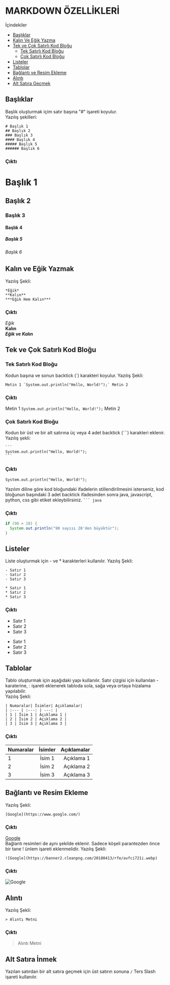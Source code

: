 # **MARKDOWN ÖZELLİKLERİ**
İçindekiler 
* [Başlıklar](https://github.com/GrkmAyarkan/NOTLAR/blob/main/Markdown.md#ba%C5%9Fl%C4%B1klar)
* [Kalın Ve Eğik Yazma]()
* [Tek ve Çok Satırlı Kod Bloğu]()
  - [Tek Satırlı Kod Bloğu]()
  - [Çok Satırlı Kod Bloğu]()
* [Listeler]()
* [Tablolar]()
* [Bağlantı ve Resim Ekleme](https://github.com/GrkmAyarkan/NOTLAR/blob/main/Markdown.md#ba%C4%9Flant%C4%B1-ve-resim-ekleme)
* [Alıntı](https://github.com/GrkmAyarkan/NOTLAR/blob/main/Markdown.md#al%C4%B1nt%C4%B1)
* [Alt Satıra Geçmek](https://github.com/GrkmAyarkan/NOTLAR/blob/main/Markdown.md#alt-sat%C4%B1ra-i%CC%87nmek)

## Başlıklar
Başlık oluşturmak içim satır başına "#" işareti koyulur.\
Yazılış şekilleri:
````
# Başlık 1
## Başlık 2
### Başlık 3
#### Başlık 4
##### Başlık 5
###### Başlık 6
````
### **Çıktı**
# Başlık 1
## Başlık 2
### Başlık 3
#### Başlık 4
##### Başlık 5
###### Başlık 6

## Kalın ve Eğik Yazmak 
Yazılış Şekli:
````
*Eğik*
**Kalın**
***Eğik Hem Kalın***
````
### **Çıktı**
*Eğik*\
**Kalın**\
***Eğik ve Kalın***

## Tek ve Çok Satırlı Kod Bloğu
### Tek Satırlı Kod Bloğu
Kodun başına ve sonun backtick (`) karakteri koyulur.
Yazılış Şekli:
````
Metin 1 `System.out.println("Hello, World!");` Metin 2
````
### **Çıktı**
Metin 1 `System.out.println("Hello, World!");` Metin 2

### Çok Satırlı Kod Bloğu
Kodun bir üst ve bir alt satırına üç veya 4 adet backtick (```) karakteri eklenir.
Yazılış şekli:
````
```
System.out.println("Hello, World!");
```
````
### **Çıktı**
```
System.out.println("Hello, World!");
```
Yazılım diline göre kod bloğundaki ifadelerin stillendirilmesini isterseniz, kod bloğunun başındaki 3 adet backtick ifadesinden sonra java, javascript, python, css gibi etiket ekleybilirsiniz. ` ``` java `
### **Çıktı**
``` java
if (90 > 28) {
  System.out.println("90 sayısı 28'den büyüktür");
}
```

## Listeler
Liste oluşturmak için - ve * karakterleri kullanılır.
Yazılış Şekli:
```
- Satır 1
- Satır 2
- Satır 3

* Satır 1
* Satır 2
* Satır 3
```
### **Çıktı**
- Satır 1
- Satır 2
- Satır 3

* Satır 1
* Satır 2
* Satır 3

## Tablolar
Tablo oluşturmak için aşağıdaki yapı kullanılır. Satır çizgisi için kullanılan - karaterine, : işareti eklenerek tabloda sola, sağa veya ortaya hizalama yapılabilir.\
Yazılış Şekli:
```
| Numaralar| İsimler| Açıklamalar|
| :--- | :---: | ---: |
| 1 | İsim 1 | Açıklama 1 |
| 2 | İsim 2 | Açıklama 2 |
| 3 | İsim 3 | Açıklama 3 |
```
### **Çıktı**
| Numaralar| İsimler| Açıklamalar|
| :--- | :---: | ---: |
| 1 | İsim 1 | Açıklama 1 |
| 2 | İsim 2 | Açıklama 2 |
| 3 | İsim 3 | Açıklama 3 |

## Bağlantı ve Resim Ekleme
Yazılış Şekli:
```
[Google](https://www.google.com/)
```
### **Çıktı**
[Google](https://www.google.com/)\
Bağlantı resimleri de aynı şekilde eklenir. Sadece köşeli parantezden önce bir tane ! ünlem işareti eklenmelidir.
Yazılış Şekli:
```
![Google](https://banner2.cleanpng.com/20180413/rfe/avfci721i.webp)
```
### **Çıktı**
![Google](https://i.pinimg.com/474x/db/5a/82/db5a82352bae4af8495ac4a0416ee885.jpg)

## Alıntı
Yazılış Şekli:
```
> Alıntı Metni
```
### **Çıktı**
> Alıntı Metni

## Alt Satıra İnmek
Yazılan satırdan bir alt satıra geçmek için üst satırın sonuna `/` Ters Slash işareti kullanılır.
